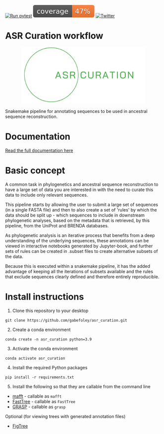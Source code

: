 [![Run pytest](https://github.com/gabefoley/asr_curation/actions/workflows/run_coverage.yml/badge.svg)](https://github.com/gabefoley/asr_curation/actions/workflows/run_coverage.yml)
![code coverage](https://raw.githubusercontent.com/gabefoley/asr_curation/coverage-badge/coverage.svg?raw=true)
[![Twitter](https://badgen.net/badge/icon/gabefoley?icon=twitter&label)](https://twitter.com/gabefoley)
# ASR Curation workflow

<p align="center">
	<img src="docs/images/logo.png" alt="ASR Curation" width="400" />

</p>
 
Snakemake pipeline for annotating sequences to be used in ancestral sequence reconstruction.



# Documentation

[Read the full documentation here](http://gabefoley.github.io/asr_curation)

# Basic concept

A common task in phylogenetics and ancestral sequence reconstruction to have a large set of data you are interested in with the need to curate this data to include only relevant sequences. 

This pipeline starts by allowing the user to submit a large set of sequences (in a single FASTA file) and then to also create a set of 'rules' by which the data should be split up - which sequences to include in downstream phylogenetic analyses, based on the metadata that is retrieved, by this pipeline, from the UniProt and BRENDA databases.

As phylogenetic analysis is an iterative process that benefits from a deep understanding of the underlying sequences, these annotations can be viewed in interactive notebooks generated by Jupyter-book, and further sets of rules can be created in .subset files to create alternative subsets of the data.

Because this is executed within a snakemake pipeline, it has the added advantage of keeping all the iterations of subsets available and the rules that exclude sequences clearly defined and therefore entirely reproducible. 


# Install instructions 


1. Clone this repository to your desktop

```
git clone https://github.com/gabefoley/asr_curation.git
```


2. Create a conda environment

```
conda create -n asr_curation python=3.9
```

3. Activate the conda environment

```
conda activate asr_curation
```

4. Install the required Python packages

```
pip install -r requirements.txt
```


5. Install the following so that they are callable from the command line
- [mafft](https://mafft.cbrc.jp/alignment/software/) - callable as `mafft`
- [FastTree](http://www.microbesonline.org/fasttree/) - callable as `FastTree`
- [GRASP](https://bodenlab.github.io/GRASP-suite/project/graspcmd/) - callable as `grasp`


Optional (for viewing trees with generated annotation files)

- [FigTree](http://tree.bio.ed.ac.uk/software/figtree/)


